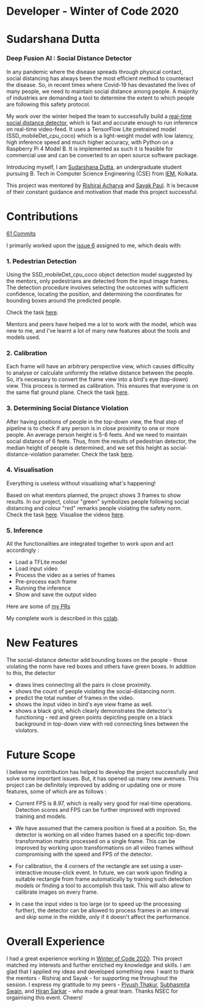 # Developer - Winter of Code 2020

# **Sudarshana Dutta**


### **Deep Fusion AI : Social Distance Detector**

In any pandemic where the disease spreads through physical contact, social distancing has always been the most efficient method to counteract the disease. So, in recent times where Covid-19 has devastated the lives of many people, we need to maintain social distance among people. A majority of industries are demanding a tool to determine the extent to which people are following this safety protocol.


My work over the winter helped the team to successfully build a [real-time social distance detector](https://github.com/DeepFusionAI/social-distance-detector), which is fast and accurate enough to run inference on real-time video-feed. It uses a TensorFlow Lite pretrained model (SSD_mobileDet_cpu_coco) which is a light-weight model with low latency, high inference speed and much higher accuracy, with Python on a Raspberry Pi 4 Model B. It is implemented as such it is feasible for commercial use and can be converted to an open source software package.


Introducing myself, I am [Sudarshana Dutta](https://www.linkedin.com/in/sudarshanadutta2018/), an undergraduate student pursuing B. Tech in Computer Science Engineering (CSE) from [IEM](https://iem.edu.in/), Kolkata.


This project was mentored by [Rishiraj Acharya](https://www.linkedin.com/in/rishirajacharya/) and [Sayak Paul](https://github.com/sayakpaul). It is because of their constant guidance and motivation that made this project successful.


# Contributions

[61 Commits](https://github.com/DeepFusionAI/social-distance-detector/commits/master)


I primarily worked upon the [issue 6](https://github.com/DeepFusionAI/social-distance-detector/issues/6) assigned to me, which deals with:

### 1. Pedestrian Detection

Using the SSD_mobileDet_cpu_coco object detection model suggested by the mentors, only pedestrians are detected from the input image frames.
The detection procedure involves selecting the outcomes with sufficient confidence, locating the position, and determining the coordinates for bounding boxes around the predicted people.

Check the task [here](https://github.com/DeepFusionAI/social-distance-detector/blob/master/deepfusionai/pedestrian_detection.py).


Mentors and peers have helped me a lot to work with the model, which was new to me, and I've learnt a lot of many new features about the tools and models used.


### 2. Calibration

Each frame will have an arbitrary perspective view, which causes difficulty to analyse or calculate uniformly the relative distance between the people. So, it’s necessary to convert the frame view into a bird's eye (top-down) view. This process is termed as calibration. This ensures that everyone is on the same flat ground plane.
Check the task [here](https://github.com/DeepFusionAI/social-distance-detector/blob/master/deepfusionai/social_distance_detection.py).


### 3. Determining Social Distance Violation

After having positions of people in the top-down view, the final step of pipeline is to check if any person is in close proximity to one or more people.
An average person height is 5-6 feets. And we need to maintain social distance of 6 feets. Thus, from the results of pedestrian detector, the median height of people is determined, and we set this height as social-distance-violation parameter.
Check the task [here](https://github.com/DeepFusionAI/social-distance-detector/blob/master/deepfusionai/pedestrian_detection.py).


### 4. Visualisation

Everything is useless without visualising what's happening!


Based on what mentors planned, the project shows 3 frames to show results. In our project, colour "green" symbolizes people following social distancing and colour "red" remarks people violating the safety norm.
Check the task [here](https://github.com/DeepFusionAI/social-distance-detector/blob/master/deepfusionai/pedestrian_detection.py).
Visualise the videos [here](https://github.com/DeepFusionAI/social-distance-detector/tree/master/videos).


### 5. Inference

All the functionalities are integrated together to work upon and act accordingly :

- Load a TFLite model
- Load input video
- Process the video as a series of frames
- Pre-process each frame
- Running the inference
- Show and save the output video


Here are some of [my PRs](https://github.com/DeepFusionAI/social-distance-detector/pull/8)

My complete work is described in this [colab](https://github.com/DeepFusionAI/social-distance-detector/blob/master/WOC_pedestrian_detector_SD.ipynb).


# New Features

The social-distance detector add bounding boxes on the people - those violating the norm have red boxes and others have green boxes. In addition to this, the detector
- draws lines connecting all the pairs in close proximity.
- shows the count of people violating the social-distancing norm.
- predict the total number of frames in the video.
- shows the input video in bird's eye view frame as well.
- shows a black grid, which clearly demonstrates the detector's functioning - red and green points depicting people on a black background in top-down view with red connecting lines between the violators.

# Future Scope

I believe my contribution has helped to develop the project successfully and solve some important issues. But, it has opened up many new avenues. This project can be definitely improved by adding or updating one or more features, some of which are as follows :

- Current FPS is 8.97, which is really very good for real-time operations. Detection scores and FPS can be further improved with improved training and models.


- We have assumed that the camera position is fixed at a position. So, the detector is working on all video frames based on a specific top-down transformation matrix processed on a single frame. This can be improved by working upon transformations on all video frames without compromising with the speed and FPS of the detector.


- For calibration, the 4 corners of the rectangle are set using a user-interactive mouse-click event. In future, we can work upon finding a suitable rectangle from frame automatically by training such detection models or finding a tool to accomplish this task. This will also allow to calibrate images on every frame.

- In case the input video is too large (or to speed up the processing further), the detector can be allowed to process frames in an interval and skip some in the middle, only if it doesn't affect the performance.


# Overall Experience

I had a great experience working in [Winter of Code 2020](https://winterofcode.com/). This project matched my interests and further enriched my knowledge and skills. I am glad that I applied my ideas and developed something new. I want to thank the mentors - Rishiraj and Sayak - for supporting me throughout the session. I express my gratitude to my peers - [Piyush Thakur](https://github.com/piyush-cosmo), [Subhasmita Swain](https://github.com/SubhasmitaSw), and [Hiran Sarkar](https://github.com/around-star) - who made a great team.
Thanks NSEC for orgainising this event. Cheers!
